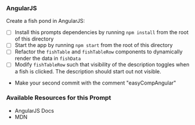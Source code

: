 ### AngularJS

Create a fish pond in AngularJS:

* [ ] Install this prompts dependencies by running `npm install` from the root of this directory
* [ ] Start the app by running `npm start` from the root of this directory
* [ ] Refactor the `fishTable` and `fishTableRow` components to dynamically render the data in `fishData`
* [ ] Modify `fishTableRow` such that visibility of the description toggles when a fish is clicked. The description should start out not visible.
* Make your second commit with the comment "easyCompAngular"

### Available Resources for this Prompt
* AngularJS Docs
* MDN
